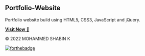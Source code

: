 ## Portfolio-Website
Portfolio website build using HTML5, CSS3, JavaScript and jQuery.

<a href="https://shabin-k.github.io/portfolio/" target="_blank">**Visit Now** 🚀</a>

© 2022 MOHAMMED SHABIN K


[![forthebadge](https://forthebadge.com/images/badges/built-with-love.svg)](https://forthebadge.com)
